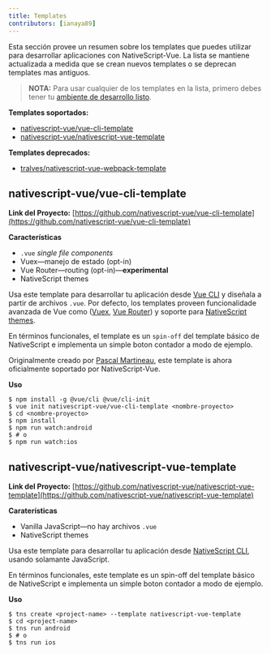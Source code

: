 ```yaml
---
title: Templates
contributors: [ianaya89]
---
```


Esta sección provee un resumen sobre los templates que puedes utilizar para desarrollar aplicaciones con NativeScript-Vue. La lista se mantiene actualizada a medida que se crean nuevos templates o se deprecan templates mas antiguos.

> **NOTA:** Para usar cualquier de los templates en la lista, primero debes tener tu [ambiente de desarrollo listo](/es/docs/getting-started/installation).

**Templates soportados:**

* [nativescript-vue/vue-cli-template](#nativescript-vuevue-cli-template)
* [nativescript-vue/nativescript-vue-template](#nativescript-vuenativescript-vue-template)

**Templates deprecados:**

* [tralves/nativescript-vue-webpack-template](https://github.com/tralves/nativescript-vue-webpack-template/)

## nativescript-vue/vue-cli-template

**Link del Proyecto:** [https://github.com/nativescript-vue/vue-cli-template](https://github.com/nativescript-vue/vue-cli-template)

**Características**

* `.vue` *single file components*
* Vuex&mdash;manejo de estado (opt-in)
* Vue Router&mdash;routing (opt-in)&mdash;**experimental**
* NativeScript themes

Usa este template para desarrollar tu aplicación desde [Vue CLI](https://github.com/vuejs/vue-cli) y diseñala a partir de archivos `.vue`. Por defecto, los templates proveen funcionalidade avanzada de Vue como ([Vuex](https://vuex.vuejs.org/en/), [Vue Router](https://github.com/vuejs/vue-router)) y soporte para [NativeScript themes](https://docs.nativescript.org/ui/theme).

En términos funcionales, el template es un `spin-off` del template básico de NativeScript e implementa un simple boton contador a modo de ejemplo.

Originalmente creado por [Pascal Martineau](https://github.com/lewebsimple/), este template is ahora oficialmente soportado por NativeScript-Vue.

**Uso**

```shell
$ npm install -g @vue/cli @vue/cli-init
$ vue init nativescript-vue/vue-cli-template <nombre-proyecto>
$ cd <nombre-proyecto>
$ npm install
$ npm run watch:android
$ # o
$ npm run watch:ios
```

## nativescript-vue/nativescript-vue-template

**Link del Proyecto:** [https://github.com/nativescript-vue/nativescript-vue-template](https://github.com/nativescript-vue/nativescript-vue-template)

**Caraterísticas**

* Vanilla JavaScript&mdash;no hay archivos `.vue`
* NativeScript themes

Usa este template para desarrollar tu aplicación desde [NativeScript CLI](https://github.com/NativeScript/nativescript-cli), usando solamante JavaScript.

En términos funcionales, este template es un spin-off del template básico de NativeScript e implementa un simple boton contador a modo de ejemplo.

**Uso**

```shell
$ tns create <project-name> --template nativescript-vue-template
$ cd <project-name>
$ tns run android
$ # o
$ tns run ios
```
